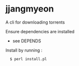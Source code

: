 

# jjangmyeon

A cli for downloading torrents

 Ensure dependencies are installed

- see DEPENDS
 
Install by running :
	
      $ perl install.pl
